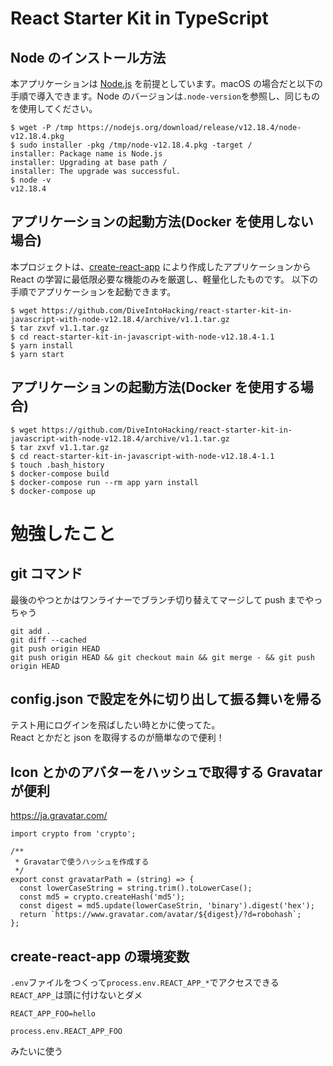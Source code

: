 # React Starter Kit in TypeScript

## Node のインストール方法

本アプリケーションは [Node.js](https://nodejs.org/) を前提としています。macOS の場合だと以下の手順で導入できます。Node のバージョンは`.node-version`を参照し、同じものを使用してください。

    $ wget -P /tmp https://nodejs.org/download/release/v12.18.4/node-v12.18.4.pkg
    $ sudo installer -pkg /tmp/node-v12.18.4.pkg -target /
    installer: Package name is Node.js
    installer: Upgrading at base path /
    installer: The upgrade was successful.
    $ node -v
    v12.18.4

## アプリケーションの起動方法(Docker を使用しない場合)

本プロジェクトは、[create-react-app](https://reactjs.org/docs/create-a-new-react-app.html) により作成したアプリケーションから React の学習に最低限必要な機能のみを厳選し、軽量化したものです。
以下の手順でアプリケーションを起動できます。

    $ wget https://github.com/DiveIntoHacking/react-starter-kit-in-javascript-with-node-v12.18.4/archive/v1.1.tar.gz
    $ tar zxvf v1.1.tar.gz
    $ cd react-starter-kit-in-javascript-with-node-v12.18.4-1.1
    $ yarn install
    $ yarn start

## アプリケーションの起動方法(Docker を使用する場合)

    $ wget https://github.com/DiveIntoHacking/react-starter-kit-in-javascript-with-node-v12.18.4/archive/v1.1.tar.gz
    $ tar zxvf v1.1.tar.gz
    $ cd react-starter-kit-in-javascript-with-node-v12.18.4-1.1
    $ touch .bash_history
    $ docker-compose build
    $ docker-compose run --rm app yarn install
    $ docker-compose up

# 勉強したこと

## git コマンド

最後のやつとかはワンライナーでブランチ切り替えてマージして push までやっちゃう

```
git add .
git diff --cached
git push origin HEAD
git push origin HEAD && git checkout main && git merge - && git push origin HEAD
```

## config.json で設定を外に切り出して振る舞いを帰る

テスト用にログインを飛ばしたい時とかに使ってた。  
React とかだと json を取得するのが簡単なので便利！

## Icon とかのアバターをハッシュで取得する Gravatar が便利

https://ja.gravatar.com/

```
import crypto from 'crypto';

/**
 * Gravatarで使うハッシュを作成する
 */
export const gravatarPath = (string) => {
  const lowerCaseString = string.trim().toLowerCase();
  const md5 = crypto.createHash('md5');
  const digest = md5.update(lowerCaseStrin, 'binary').digest('hex');
  return `https://www.gravatar.com/avatar/${digest}/?d=robohash`;
};
```

## create-react-app の環境変数

`.env`ファイルをつくって`process.env.REACT_APP_*`でアクセスできる  
`REACT_APP_`は頭に付けないとダメ

```
REACT_APP_FOO=hello
```

```
process.env.REACT_APP_FOO
```

みたいに使う
